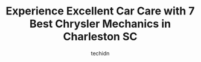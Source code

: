---
layout: ampstory
image: https://images.unsplash.com/photo-1542728212-aca4817f0610?ixlib=rb-4.0.3&ixid=MnwxMjA3fDB8MHxwaG90by1wYWdlfHx8fGVufDB8fHx8&auto=format&fit=crop&w=640&h=853&q=80
author: techidn
featured: false
description: For top-quality automotive repairs and maintenance, visit the 7 best Chrysler Mechanic in Charleston SC, USA. Their reputation for excellence and their dedication to customer satisfaction ma
title: Experience Excellent Car Care with 7 Best Chrysler Mechanics in Charleston SC
cover:
   title: Experience Excellent Car Care with 7 Best Chrysler Mechanics in Charleston SC
   subtitle: Rickpate
   background: https://images.unsplash.com/photo-1542728212-aca4817f0610?ixlib=rb-4.0.3&ixid=MnwxMjA3fDB8MHxwaG90by1wYWdlfHx8fGVufDB8fHx8&auto=format&fit=crop&w=640&h=853&q=80

pages: 
 - layout: thirds
   top: <h1>#1 Charleston Auto Electric & Repair</h1>
   bottom: "<p>They were very friendly and knowledgeable and got my SUV fixed so quickly. Their prices were great too. One of the guys even came in on their day off so I could pick up m</p>"
   background: https://www.knot35.com/toplist/wp-content/uploads/2023/06/best-chrysler-mechanic-1-in-charleston-sc-1685836060.jpeg
   backgroundblur: true
 - layout: thirds
   top: <h1>#2 Ottohaus Of Charleston</h1>
   bottom: "<p>1913 Sam Rittenberg Blvd, Charleston, SC 29407, United States</p>"
   background: https://www.knot35.com/toplist/wp-content/uploads/2023/06/best-chrysler-mechanic-2-in-charleston-sc-1685836060.jpeg
   cta:
      link: https://www.knot35.com/toplist/experience-excellent-car-care-with-7-best-chrysler-mechanics-in-charleston-sc/
      text: Experience Excellent Car Care with 7 Best Chrysler Mechanics in Charleston SC
 - layout: thirds
   top: <h1>#3 Charleston Wagen Worx</h1>
   bottom: "<p>1990 Maybank Hwy, Charleston, SC 29412, United States</p>"
   background: https://www.knot35.com/toplist/wp-content/uploads/2023/06/best-chrysler-mechanic-3-in-charleston-sc-1685836061.png
   cta:
      link: https://www.knot35.com/toplist/experience-excellent-car-care-with-7-best-chrysler-mechanics-in-charleston-sc/
      text: Experience Excellent Car Care with 7 Best Chrysler Mechanics in Charleston SC
 - layout: thirds
   top: <h1>#4 EuroPro of Charleston</h1>
   bottom: "<p>1010 Folly Rd, Charleston, SC 29412, United States</p>"
   background: https://images.unsplash.com/photo-1599422314077-f4dfdaa4cd09?ixlib=rb-4.0.3&ixid=MnwxMjA3fDB8MHxwaG90by1wYWdlfHx8fGVufDB8fHx8&auto=format&fit=crop&w=640&h=853&q=80
   cta:
      link: https://www.knot35.com/toplist/experience-excellent-car-care-with-7-best-chrysler-mechanics-in-charleston-sc/
      text: Experience Excellent Car Care with 7 Best Chrysler Mechanics in Charleston SC
 - layout: thirds
   top: <h1>#5 Torres Auto Repair LLC</h1>
   bottom: "<p>544 Stinson Dr, Charleston, SC 29407, United States</p>"
   background: https://images.unsplash.com/photo-1534312527009-56c7016453e6?ixlib=rb-4.0.3&ixid=MnwxMjA3fDB8MHxwaG90by1wYWdlfHx8fGVufDB8fHx8&auto=format&fit=crop&w=640&h=853&q=80
   cta:
      link: https://www.knot35.com/toplist/experience-excellent-car-care-with-7-best-chrysler-mechanics-in-charleston-sc/
      text: Experience Excellent Car Care with 7 Best Chrysler Mechanics in Charleston SC
 - layout: thirds
   top: <h1>#6 Eagle Automotive & Air Conditioning</h1>
   bottom: "<p>830 Dupont Rd, Charleston, SC 29407, United States</p>"
   background: https://images.unsplash.com/photo-1574169208507-84376144848b?ixlib=rb-4.0.3&ixid=MnwxMjA3fDB8MHxwaG90by1wYWdlfHx8fGVufDB8fHx8&auto=format&fit=crop&w=640&h=853&q=80
   cta:
      link: https://www.knot35.com/toplist/experience-excellent-car-care-with-7-best-chrysler-mechanics-in-charleston-sc/
      text: Experience Excellent Car Care with 7 Best Chrysler Mechanics in Charleston SC
 - layout: thirds
   top: <h1>#7 Richards Automotive Repair</h1>
   bottom: "<p>1025 St Andrews Blvd, Charleston, SC 29407, United States</p>"
   background: https://images.unsplash.com/photo-1533735380053-eb8d0759b24a?ixlib=rb-4.0.3&ixid=MnwxMjA3fDB8MHxwaG90by1wYWdlfHx8fGVufDB8fHx8&auto=format&fit=crop&w=640&h=853&q=80
   cta:
      link: https://www.knot35.com/toplist/experience-excellent-car-care-with-7-best-chrysler-mechanics-in-charleston-sc/
      text: Experience Excellent Car Care with 7 Best Chrysler Mechanics in Charleston SC
 - layout: thirds
   middle: Continue reading...
   background: https://images.unsplash.com/photo-1614648718611-0635f29016cb?ixlib=rb-4.0.3&ixid=MnwxMjA3fDB8MHxwaG90by1wYWdlfHx8fGVufDB8fHx8&auto=format&fit=crop&w=640&h=853&q=80
   cta:
      link: https://www.knot35.com/toplist/experience-excellent-car-care-with-7-best-chrysler-mechanics-in-charleston-sc/
      text: Experience Excellent Car Care with 7 Best Chrysler Mechanics in Charleston SC
      
---